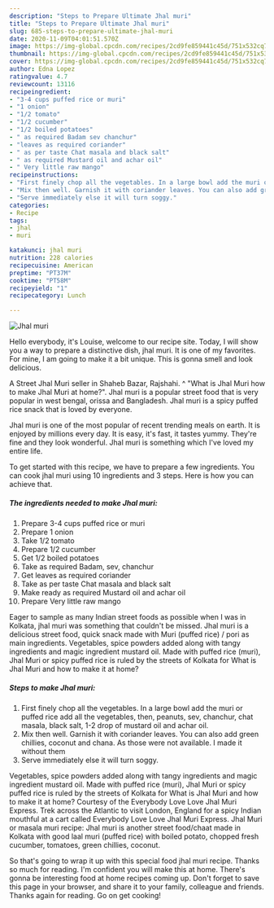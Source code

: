 ```yaml
---
description: "Steps to Prepare Ultimate Jhal muri"
title: "Steps to Prepare Ultimate Jhal muri"
slug: 685-steps-to-prepare-ultimate-jhal-muri
date: 2020-11-09T04:01:51.570Z
image: https://img-global.cpcdn.com/recipes/2cd9fe859441c45d/751x532cq70/jhal-muri-recipe-main-photo.jpg
thumbnail: https://img-global.cpcdn.com/recipes/2cd9fe859441c45d/751x532cq70/jhal-muri-recipe-main-photo.jpg
cover: https://img-global.cpcdn.com/recipes/2cd9fe859441c45d/751x532cq70/jhal-muri-recipe-main-photo.jpg
author: Edna Lopez
ratingvalue: 4.7
reviewcount: 13116
recipeingredient:
- "3-4 cups puffed rice or muri"
- "1 onion"
- "1/2 tomato"
- "1/2 cucumber"
- "1/2 boiled potatoes"
- " as required Badam sev chanchur"
- "leaves as required coriander"
- " as per taste Chat masala and black salt"
- " as required Mustard oil and achar oil"
- " Very little raw mango"
recipeinstructions:
- "First finely chop all the vegetables. In a large bowl add the muri or puffed rice add all the vegetables, then, peanuts, sev, chanchur, chat masala, black salt, 1-2 drop of mustard oil and achar oil."
- "Mix then well. Garnish it with coriander leaves. You can also add green chillies, coconut and chana. As those were not available. I made it without them"
- "Serve immediately else it will turn soggy."
categories:
- Recipe
tags:
- jhal
- muri

katakunci: jhal muri 
nutrition: 228 calories
recipecuisine: American
preptime: "PT37M"
cooktime: "PT58M"
recipeyield: "1"
recipecategory: Lunch

---
```



![Jhal muri](https://img-global.cpcdn.com/recipes/2cd9fe859441c45d/751x532cq70/jhal-muri-recipe-main-photo.jpg)

Hello everybody, it's Louise, welcome to our recipe site. Today, I will show you a way to prepare a distinctive dish, jhal muri. It is one of my favorites. For mine, I am going to make it a bit unique. This is gonna smell and look delicious.

A Street Jhal Muri seller in Shaheb Bazar, Rajshahi. ^ &#34;What is Jhal Muri how to make Jhal Muri at home?&#34;. Jhal muri is a popular street food that is very popular in west bengal, orissa and Bangladesh. Jhal muri is a spicy puffed rice snack that is loved by everyone.

Jhal muri is one of the most popular of recent trending meals on earth. It is enjoyed by millions every day. It is easy, it's fast, it tastes yummy. They're fine and they look wonderful. Jhal muri is something which I've loved my entire life.


To get started with this recipe, we have to prepare a few ingredients. You can cook jhal muri using 10 ingredients and 3 steps. Here is how you can achieve that.

<!--inarticleads1-->

##### The ingredients needed to make Jhal muri:

1. Prepare 3-4 cups puffed rice or muri
1. Prepare 1 onion
1. Take 1/2 tomato
1. Prepare 1/2 cucumber
1. Get 1/2 boiled potatoes
1. Take  as required Badam, sev, chanchur
1. Get leaves as required coriander
1. Take  as per taste Chat masala and black salt
1. Make ready  as required Mustard oil and achar oil
1. Prepare  Very little raw mango


Eager to sample as many Indian street foods as possible when I was in Kolkata, jhal muri was something that couldn&#39;t be missed. Jhal muri is a delicious street food, quick snack made with Muri (puffed rice) / pori as main ingredients. Vegetables, spice powders added along with tangy ingredients and magic ingredient mustard oil. Made with puffed rice (muri), Jhal Muri or spicy puffed rice is ruled by the streets of Kolkata for What is Jhal Muri and how to make it at home? 

<!--inarticleads2-->

##### Steps to make Jhal muri:

1. First finely chop all the vegetables. In a large bowl add the muri or puffed rice add all the vegetables, then, peanuts, sev, chanchur, chat masala, black salt, 1-2 drop of mustard oil and achar oil.
1. Mix then well. Garnish it with coriander leaves. You can also add green chillies, coconut and chana. As those were not available. I made it without them
1. Serve immediately else it will turn soggy.


Vegetables, spice powders added along with tangy ingredients and magic ingredient mustard oil. Made with puffed rice (muri), Jhal Muri or spicy puffed rice is ruled by the streets of Kolkata for What is Jhal Muri and how to make it at home? Courtesy of the Everybody Love Love Jhal Muri Express. Trek across the Atlantic to visit London, England for a spicy Indian mouthful at a cart called Everybody Love Love Jhal Muri Express. Jhal Muri or masala muri recipe: Jhal muri is another street food/chaat made in Kolkata with good laal muri (puffed rice) with boiled potato, chopped fresh cucumber, tomatoes, green chillies, coconut. 

So that's going to wrap it up with this special food jhal muri recipe. Thanks so much for reading. I'm confident you will make this at home. There's gonna be interesting food at home recipes coming up. Don't forget to save this page in your browser, and share it to your family, colleague and friends. Thanks again for reading. Go on get cooking!
